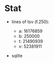 # Stat

- lines of tsv (f.250):
  - a: 16176859
  - b: 250000
  - t: 21490939
  - v: 52381911

- sqlite 

